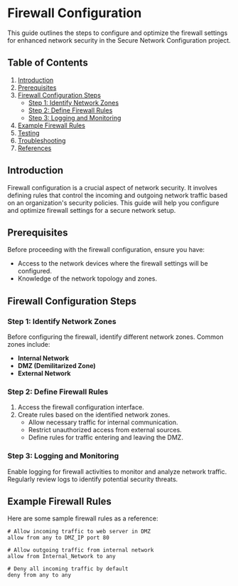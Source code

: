 # Firewall Configuration

This guide outlines the steps to configure and optimize the firewall settings for enhanced network security in the Secure Network Configuration project.

## Table of Contents
1. [Introduction](#introduction)
2. [Prerequisites](#prerequisites)
3. [Firewall Configuration Steps](#firewall-configuration-steps)
   - [Step 1: Identify Network Zones](#step-1-identify-network-zones)
   - [Step 2: Define Firewall Rules](#step-2-define-firewall-rules)
   - [Step 3: Logging and Monitoring](#step-3-logging-and-monitoring)
4. [Example Firewall Rules](#example-firewall-rules)
5. [Testing](#testing)
6. [Troubleshooting](#troubleshooting)
7. [References](#references)

## Introduction

Firewall configuration is a crucial aspect of network security. It involves defining rules that control the incoming and outgoing network traffic based on an organization's security policies. This guide will help you configure and optimize firewall settings for a secure network setup.

## Prerequisites

Before proceeding with the firewall configuration, ensure you have:

- Access to the network devices where the firewall settings will be configured.
- Knowledge of the network topology and zones.

## Firewall Configuration Steps

### Step 1: Identify Network Zones

Before configuring the firewall, identify different network zones. Common zones include:

- **Internal Network**
- **DMZ (Demilitarized Zone)**
- **External Network**

### Step 2: Define Firewall Rules

1. Access the firewall configuration interface.
2. Create rules based on the identified network zones.
   - Allow necessary traffic for internal communication.
   - Restrict unauthorized access from external sources.
   - Define rules for traffic entering and leaving the DMZ.

### Step 3: Logging and Monitoring

Enable logging for firewall activities to monitor and analyze network traffic. Regularly review logs to identify potential security threats.

## Example Firewall Rules

Here are some sample firewall rules as a reference:

```plaintext
# Allow incoming traffic to web server in DMZ
allow from any to DMZ_IP port 80

# Allow outgoing traffic from internal network
allow from Internal_Network to any

# Deny all incoming traffic by default
deny from any to any

